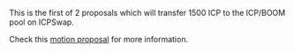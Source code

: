 This is the first of 2 proposals which will transfer 1500 ICP to the ICP/BOOM pool on ICPSwap. 
        
Check this [motion proposal](https://dashboard.internetcomputer.org/sns/xjngq-yaaaa-aaaaq-aabha-cai/proposal/21) for more information.
